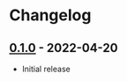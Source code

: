 # Changelog

## [0.1.0] - 2022-04-20

- Initial release

<!-- http://keepachangelog.com/ -->

<!-- [0.1.1]: https://github.com/819049639/cola-page/compare/v0.1.0...v0.1.1 -->
[0.1.0]: https://github.com/819049639/cola-page/releases/tag/v0.1.0

